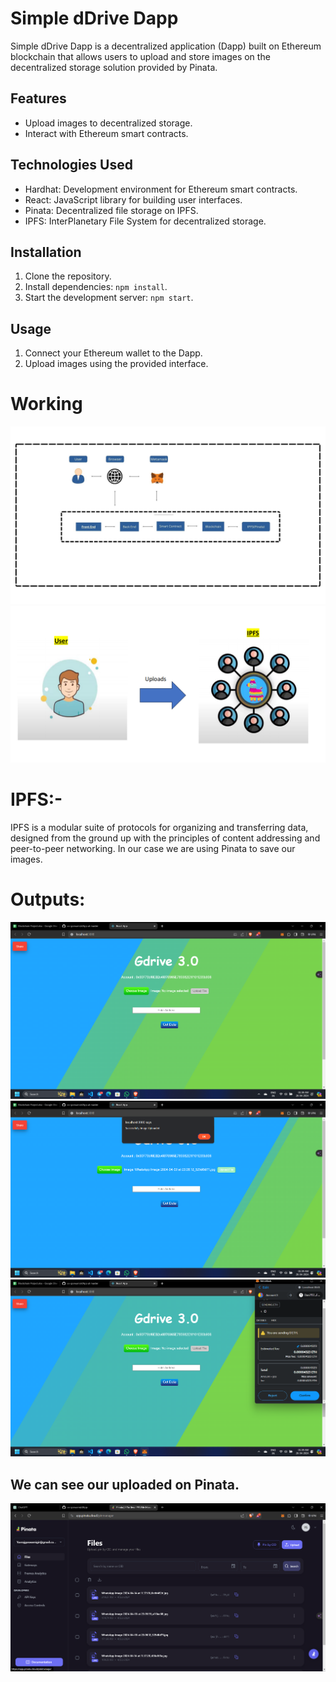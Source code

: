 # Simple dDrive Dapp

Simple dDrive Dapp is a decentralized application (Dapp) built on Ethereum blockchain that allows users to upload and store images on the decentralized storage solution provided by Pinata.

## Features

- Upload images to decentralized storage.
- Interact with Ethereum smart contracts.

## Technologies Used

- Hardhat: Development environment for Ethereum smart contracts.
- React: JavaScript library for building user interfaces.
- Pinata: Decentralized file storage on IPFS.
- IPFS: InterPlanetary File System for decentralized storage.

## Installation

1. Clone the repository.
2. Install dependencies: `npm install`.
3. Start the development server: `npm start`.

## Usage

1. Connect your Ethereum wallet to the Dapp.
2. Upload images using the provided interface.

# Working
![](https://github.com/uv-goswami/dApp/blob/master/Output/Use.jpg)
![](https://github.com/uv-goswami/dApp/blob/master/Output/Screenshot%202024-04-26%20015323.png)

# IPFS:-
IPFS is a modular suite of protocols for organizing and transferring data, designed from the ground up with the principles of content addressing and peer-to-peer networking.
In our case we are using Pinata to save our images.

# Outputs:
![](https://github.com/uv-goswami/dApp/blob/master/Output/Screenshot%202024-04-26%20013842.png)
![](https://github.com/uv-goswami/dApp/blob/master/Output/Screenshot%202024-04-26%20013908.png)
![](https://github.com/uv-goswami/dApp/blob/master/Output/Screenshot%202024-04-26%20013928.png)
## We can see our uploaded on Pinata.
![](https://github.com/uv-goswami/dApp/blob/master/Output/Screenshot%202024-04-26%20120640.png)

